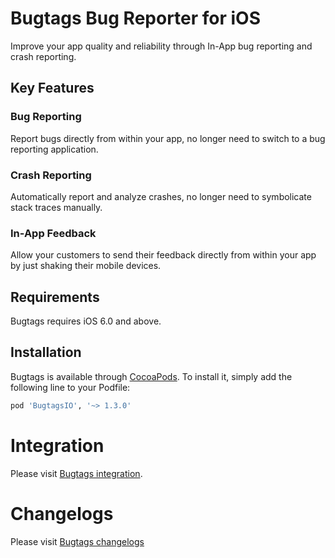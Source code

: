 # Bugtags Bug Reporter for iOS

Improve your app quality and reliability through In-App bug reporting and crash reporting.

## Key Features

### Bug Reporting

Report bugs directly from within your app, no longer need to switch to a bug reporting application.

### Crash Reporting

Automatically report and analyze crashes, no longer need to symbolicate stack traces manually.

### In-App Feedback

Allow your customers to send their feedback directly from within your app by just shaking their mobile devices. 

## Requirements

Bugtags requires iOS 6.0 and above.

## Installation

Bugtags is available through [CocoaPods](http://cocoapods.org). To install
it, simply add the following line to your Podfile:

``` ruby
pod 'BugtagsIO', '~> 1.3.0'
```

# Integration

Please visit [Bugtags integration](https://docs.bugtags.io/start/integrate/ios/).

# Changelogs

Please visit [Bugtags changelogs](https://docs.bugtags.io/changelog/ios.html)